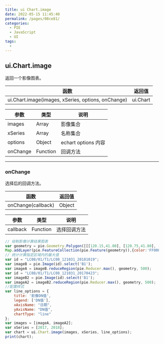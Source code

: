 ```yaml
---
title: ui Chart.image
date: 2022-05-15 11:45:40
permalink: /pages/08ce81/
categories:
  - PIE
  - JavaScript
  - UI
tags:
  - 
---
```

## ui.Chart.image

返回一个影像图表。

| 函数                                               | 返回值   |
| -------------------------------------------------- | -------- |
| ui.Chart.image(images, xSeries, options, onChange) | ui.Chart |

| 参数     | 类型     | 说明                |
| -------- | -------- | ------------------- |
| images   | Array    | 影像集合            |
| xSeries  | Array    | 名称集合            |
| options  | Object   | echart options 内容 |
| onChange | Function | 回调方法            |

------

### onChange

选择后的回调方法。

| 函数               | 返回值 |
| ------------------ | ------ |
| onChange(callback) | Object |

| 参数     | 类型     | 说明         |
| -------- | -------- | ------------ |
| callback | Function | 选择回调方法 |

```javascript
// 绘制影像计算结果图表
var geometry = pie.Geometry.Polygon([[[120.15,41.80], [120.75,41.80], [120.75,42.00], [120.15,42.00], [120.15,41.80]]],null);
Map.addLayer(pie.FeatureCollection(pie.Feature(geometry)),{color:'FF0000FF',width:2,fillColor:'00FFFF00'});
// 统计计算指定区域内的最大值
var id = "LC08/01/T1/LC08_121031_20181019";
var imageB = pie.Image(id).select('B1');
var imageA = imageB.reduceRegion(pie.Reducer.max(), geometry, 500);
var id = "LC08/01/T1/LC08_121031_20170423";
var imageB2 = pie.Image(id).select('B1');
var imageA2 = imageB2.reduceRegion(pie.Reducer.max(), geometry, 500);
//配置样式
var line_options = {
    title: '影像DN值',
    legend: ['DN值'],
    xAxisName: "日期",
    yAxisName: "DN值",
    chartType: "line"
};
var images = [imageA, imageA2];
var xSeries = [2017, 2018];
var chart = ui.Chart.image(images, xSeries, line_options);
print(chart);
```

## 